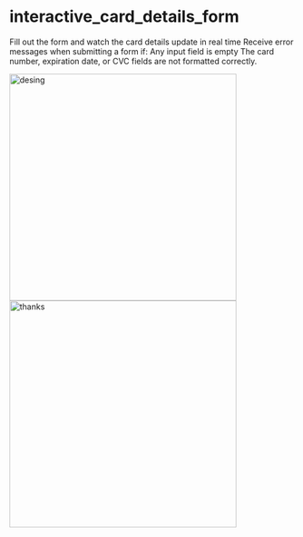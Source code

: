 # interactive_card_details_form

Fill out the form and watch the card details update in real time
Receive error messages when submitting a form if:
Any input field is empty
The card number, expiration date, or CVC fields are not formatted correctly.



<img width="400" alt="desing" src="https://user-images.githubusercontent.com/90634573/195344555-a30c5918-58b1-44eb-9e41-c955bc6ba027.png"><img width="400" alt="thanks" src="https://user-images.githubusercontent.com/90634573/196724695-ea1dae49-d328-4047-bc57-96028b712a5c.png">


